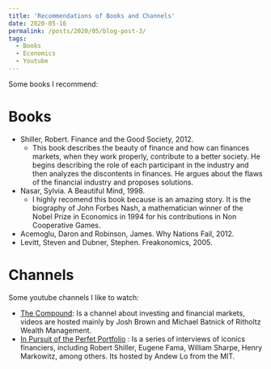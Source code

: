 ```yaml
---
title: 'Recommendations of Books and Channels'
date: 2020-05-16
permalink: /posts/2020/05/blog-post-3/
tags:
  - Books
  - Economics
  - Youtube
---
```





Some books I recommend:





Books
=======
* Shiller, Robert. Finance and the Good Society, 2012.
  - This book describes the beauty of finance and how can finances markets, when they work properly, contribute to a better society.
  He begins describing the role of each participant in the industry and then analyzes the discontents in finances. He argues about the flaws of the financial industry and proposes solutions.
* Nasar, Sylvia. A Beautiful Mind, 1998.
  -  I highly recomend this book because is an amazing story. It is the biography of John Forbes Nash, a mathematician winner of the Nobel Prize in Economics in 1994 for his contributions in Non Cooperative Games.
* Acemoglu, Daron and Robinson, James. Why Nations Fail, 2012.
* Levitt, Steven and Dubner, Stephen. Freakonomics, 2005.

Channels
=============
Some youtube channels I like to watch:
* [The Compound](https://www.youtube.com/channel/UCBRpqrzuuqE8TZcWw75JSdw): Is a channel about investing and financial markets, videos are
hosted mainly by Josh Brown and Michael Batnick of Ritholtz Wealth Management.
* [In Pursuit of the Perfet Portfolio](https://www.youtube.com/watch?v=3uJbHREmUs4&list=PLo6vaVhDK1cPdWo23OMaQzBaJK7uSsIDE) : Is a series of
interviews of iconics financiers, including Robert Shiller, Eugene Fama, William Sharpe, Henry Markowitz, among others. Its hosted by Andew Lo
from the MIT.
